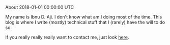 About
2018-01-01 00:00:00 UTC

My name is Ibnu D. Aji. I don't know what am I doing most of the time.
This blog is where I write (mostly) technical stuff that I (rarely) have the will to do so.

If you really really really want to contact me, just look [here](/2018-04-25-contact.html).
